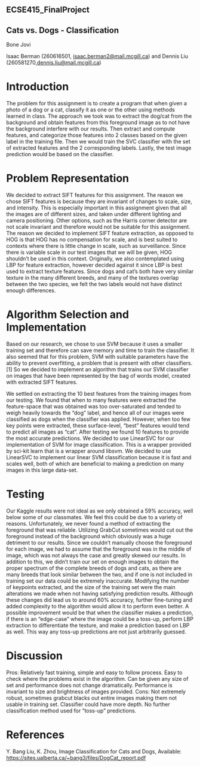 ## ECSE415_FinalProject

## Cats vs. Dogs - Classification

Bone Jovi

Isaac Berman (260616501, isaac.berman2@mail.mcgill.ca) and
Dennis Liu (260581270,dennis.liu@mail.mcgill.ca)

# Introduction

The problem for this assignment is to create a program that when given a photo of a
dog or a cat, classify it as one or the other using methods learned in class. The approach we
took was to extract the dog/cat from the background and obtain features from this foreground
image as to not have the background interfere with our results. Then extract and compute
features, and categorize those features into 2 classes based on the given label in the training
file. Then we would train the SVC classifier with the set of extracted features and the 2
corresponding labels. Lastly, the test image prediction would be based on the classifier.

# Problem Representation

We decided to extract SIFT features for this assignment. The reason we chose SIFT
features is because they are invariant of changes to scale, size, and intensity. This is especially
important in this assignment given that all the images are of different sizes, and taken under
different lighting and camera positioning. Other options, such as the Harris corner detector are
not scale invariant and therefore would not be suitable for this assignment. The reason we
decided to implement SIFT feature extraction, as opposed to HOG is that HOG has no
compensation for scale, and is best suited to contexts where there is little change in scale, such
as surveillance. Since there is variable scale in our test images that we will be given, HOG
shouldn’t be used in this context. Originally, we also contemplated using LBP for feature
extraction, however decided against it since LBP is best used to extract texture features. Since 
dogs and cat’s both have very similar texture in the many different breeds, and many of the
textures overlap between the two species, we felt the two labels would not have distinct
enough differences.

# Algorithm Selection and Implementation

Based on our research, we chose to use SVM because it uses a smaller training set and
therefore can save memory and time to train the classifier. It also seemed that for this problem,
SVM with suitable parameters have the ability to prevent overfitting, a problem that is present
with other classifiers. [1] So we decided to implement an algorithm that trains our SVM
classifier on images that have been represented by the bag of words model, created with
extracted SIFT features.

We settled on extracting the 10 best features from the training images from our testing.
We found that when to many features were extracted the feature-space that was obtained was
too over-saturated and tended to weigh heavily towards the “dog” label, and hence all of our
images were classified as dogs when the classifier was applied. However, when too few key
points were extracted, these surface-level, “best” features would tend to predict all images as
“cat”. After testing we found 10 features to provide the most accurate predictions.
We decided to use LinearSVC for our implementation of SVM for image classification.
This is a wrapper provided by sci-kit learn that is a wrapper around libsvm. We decided to use
LinearSVC to implement our linear SVM classification because it is fast and scales well, both of
which are beneficial to making a prediction on many images in this large data-set.

# Testing

Our Kaggle results were not ideal as we only obtained a 59% accuracy, well below some
of our classmates. We feel this could be due to a variety of reasons. Unfortunately, we never
found a method of extracting the foreground that was reliable. Utilizing GrabCut sometimes
would cut out the foreground instead of the background which obviously was a huge detriment
to our results. Since we couldn’t manually choose the foreground for each image, we had to
assume that the foreground was in the middle of image, which was not always the case and
greatly skewed our results. In addition to this, we didn’t train our set on enough images to
obtain the proper spectrum of the complete breeds of dogs and cats, as there are many breeds
that look similar between the two, and if one is not included in training set our data could be
extremely inaccurate. Modifying the number of keypoints extracted, and the size of the training
set were the main alterations we made when not having satisfying prediction results. Although
these changes did lead us to around 60% accuracy, further fine-tuning and added complexity to
the algorithm would allow it to perform even better. A possible improvement would be that
when the classifier makes a prediction, if there is an “edge-case” where the image could be a
toss-up, perform LBP extraction to differentiate the texture, and make a prediction based on
LBP as well. This way any toss-up predictions are not just arbitrarily guessed.

# Discussion

Pros: Relatively fast training, simple and easy to follow process. Easy to check where the
problems exist in the algorithm. Can be given any size of set and performance does not change
dramatically. Performance is invariant to size and brightness of images provided.
Cons: Not extremely robust, sometimes grabcut blacks out entire images making them
not usable in training set. Classifier could have more depth. No further classification method
used for “toss-up” predictions.

# References

Y. Bang Liu, K. Zhou, Image Classification for Cats and Dogs, Available:
https://sites.ualberta.ca/~bang3/files/DogCat_report.pdf
